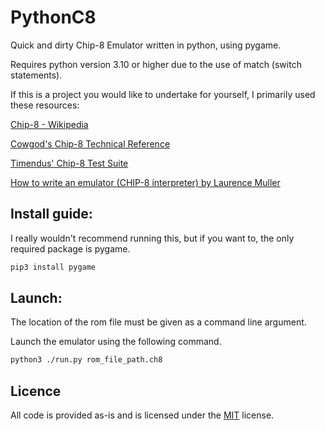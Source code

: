 # PythonC8
Quick and dirty Chip-8 Emulator written in python, using pygame.

Requires python version 3.10 or higher due to the use of match (switch statements).

If this is a project you would like to undertake for yourself, I primarily used these resources:

[Chip-8 - Wikipedia](https://en.wikipedia.org/wiki/CHIP-8)

[Cowgod's Chip-8 Technical Reference](http://devernay.free.fr/hacks/chip8/C8TECH10.HTM)

[Timendus' Chip-8 Test Suite](https://github.com/Timendus/chip8-test-suite)

[How to write an emulator (CHIP-8 interpreter) by Laurence Muller](https://multigesture.net/articles/how-to-write-an-emulator-chip-8-interpreter/)


## Install guide:
I really wouldn't recommend running this, but if you want to, the only required package is pygame.
```bash
pip3 install pygame
```

## Launch:
The location of the rom file must be given as a command line argument.

Launch the emulator using the following command.
```bash
python3 ./run.py rom_file_path.ch8
```

## Licence
All code is provided as-is and is licensed under the [MIT](https://choosealicense.com/licenses/mit/) license.
